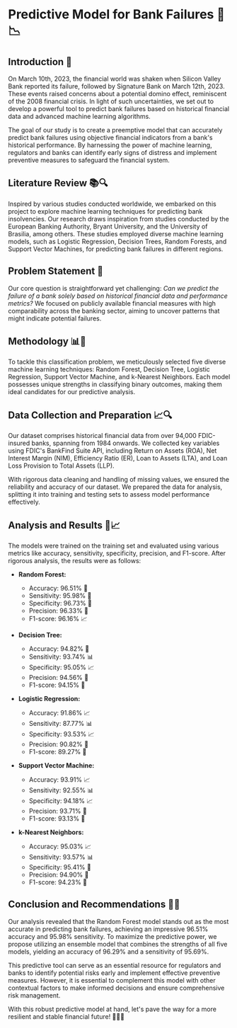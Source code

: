 # Predictive Model for Bank Failures 💼📉

## Introduction 🌟

On March 10th, 2023, the financial world was shaken when Silicon Valley Bank reported its failure, followed by Signature Bank on March 12th, 2023. These events raised concerns about a potential domino effect, reminiscent of the 2008 financial crisis. In light of such uncertainties, we set out to develop a powerful tool to predict bank failures based on historical financial data and advanced machine learning algorithms.

The goal of our study is to create a preemptive model that can accurately predict bank failures using objective financial indicators from a bank's historical performance. By harnessing the power of machine learning, regulators and banks can identify early signs of distress and implement preventive measures to safeguard the financial system.

## Literature Review 📚🔍

Inspired by various studies conducted worldwide, we embarked on this project to explore machine learning techniques for predicting bank insolvencies. Our research draws inspiration from studies conducted by the European Banking Authority, Bryant University, and the University of Brasilia, among others. These studies employed diverse machine learning models, such as Logistic Regression, Decision Trees, Random Forests, and Support Vector Machines, for predicting bank failures in different regions.

## Problem Statement 🎯

Our core question is straightforward yet challenging: *Can we predict the failure of a bank solely based on historical financial data and performance metrics?* We focused on publicly available financial measures with high comparability across the banking sector, aiming to uncover patterns that might indicate potential failures.

## Methodology 📊🔬

To tackle this classification problem, we meticulously selected five diverse machine learning techniques: Random Forest, Decision Tree, Logistic Regression, Support Vector Machine, and k-Nearest Neighbors. Each model possesses unique strengths in classifying binary outcomes, making them ideal candidates for our predictive analysis.

## Data Collection and Preparation 📈🔍

Our dataset comprises historical financial data from over 94,000 FDIC-insured banks, spanning from 1984 onwards. We collected key variables using FDIC's BankFind Suite API, including Return on Assets (ROA), Net Interest Margin (NIM), Efficiency Ratio (ER), Loan to Assets (LTA), and Loan Loss Provision to Total Assets (LLP).

With rigorous data cleaning and handling of missing values, we ensured the reliability and accuracy of our dataset. We prepared the data for analysis, splitting it into training and testing sets to assess model performance effectively.

## Analysis and Results 📝📈

The models were trained on the training set and evaluated using various metrics like accuracy, sensitivity, specificity, precision, and F1-score. After rigorous analysis, the results were as follows:

- **Random Forest:**
  - Accuracy: 96.51% 🎯
  - Sensitivity: 95.98% 🚀
  - Specificity: 96.73% 🎯
  - Precision: 96.33% 🎯
  - F1-score: 96.16% 📈

- **Decision Tree:**
  - Accuracy: 94.82% 🌳
  - Sensitivity: 93.74% 📊
  - Specificity: 95.05% 📈
  - Precision: 94.56% 🎯
  - F1-score: 94.15% 🚀

- **Logistic Regression:**
  - Accuracy: 91.86% 📈
  - Sensitivity: 87.77% 📊
  - Specificity: 93.53% 📈
  - Precision: 90.82% 🎯
  - F1-score: 89.27% 🚀

- **Support Vector Machine:**
  - Accuracy: 93.91% 📈
  - Sensitivity: 92.55% 📊
  - Specificity: 94.18% 📈
  - Precision: 93.71% 🎯
  - F1-score: 93.13% 🚀

- **k-Nearest Neighbors:**
  - Accuracy: 95.03% 📈
  - Sensitivity: 93.57% 📊
  - Specificity: 95.41% 🎯
  - Precision: 94.90% 🚀
  - F1-score: 94.23% 🚀

## Conclusion and Recommendations 🎉🔮

Our analysis revealed that the Random Forest model stands out as the most accurate in predicting bank failures, achieving an impressive 96.51% accuracy and 95.98% sensitivity. To maximize the predictive power, we propose utilizing an ensemble model that combines the strengths of all five models, yielding an accuracy of 96.29% and a sensitivity of 95.69%.


This predictive tool can serve as an essential resource for regulators and banks to identify potential risks early and implement effective preventive measures. However, it is essential to complement this model with other contextual factors to make informed decisions and ensure comprehensive risk management.

With this robust predictive model at hand, let's pave the way for a more resilient and stable financial future! 🏦🚀💪
